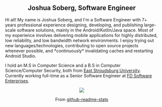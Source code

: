 <h2 align="center">Joshua Soberg, Software Engineer</h2>

<p align="left">
Hi all! My name is Joshua Soberg, and I'm a Software Engineer with 7+ years professional experience designing, developing, and publishing large-scale software solutions, mainly in the Android/Kotlin/Java space. Most of my experience involves delivering mobile applications for highly distributed, low reliability, and low bandwidth network environments. I enjoy trying out new languages/technologies, contributing to open source projects whenever possible, and *continuously* invalidating caches and restarting Android Studio.
</p>

<p align="left">
I hold an M.S in Computer Science and a B.S in Computer Science/Computer Security, both from <a href="https://www.esu.edu/">East Stroudsburg University</a>. Currently working full-time as a Senior Software Engineer at <a href="https://fd-software.com">FD Software Enterprises</a>.
</p>

<p align="center">
  <img src="https://github-readme-stats.vercel.app/api?username=jsoberg&count_private=true&show_icons=true&include_all_commits=true&hide_rank=true&hide=stars&theme=nord">
</p>
<p align="center">
From <a href="https://github.com/anuraghazra/github-readme-stats">github-readme-stats</a>
</p>
